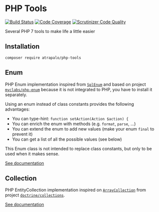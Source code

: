 # PHP Tools
[![Build Status](https://travis-ci.org/Atrapalo/php-tools.svg?branch=master)](https://travis-ci.org/Atrapalo/php-tools)
[![Code Coverage](https://scrutinizer-ci.com/g/Atrapalo/php-tools/badges/coverage.png?b=master)](https://scrutinizer-ci.com/g/Atrapalo/php-tools/?branch=master)
[![Scrutinizer Code Quality](https://scrutinizer-ci.com/g/Atrapalo/php-tools/badges/quality-score.png?b=master)](https://scrutinizer-ci.com/g/Atrapalo/php-tools/?branch=master)

Several PHP 7 tools to make life a little easier

## Installation

```
composer require atrapalo/php-tools
```

## Enum
PHP Enum implementation inspired from [`SplEnum`](http://php.net/manual/es/class.splenum.php) and based on project [`myclabs/php-enum`](https://github.com/myclabs/php-enum) because it is not integrated to PHP, you have to install it separately.

Using an enum instead of class constants provides the following advantages:

- You can type-hint: `function setAction(Action $action) {`
- You can enrich the enum with methods (e.g. `format`, `parse`, …)
- You can extend the enum to add new values (make your enum `final` to prevent it)
- You can get a list of all the possible values (see below)

This Enum class is not intended to replace class constants, but only to be used when it makes sense.

[See documentation](doc/ENUM.md)

## Collection
PHP EntityCollection implementation inspired on [`ArrayCollection`](https://github.com/doctrine/collections/blob/master/lib/Doctrine/Common/Collections/ArrayCollection.php) from project [`doctrine/collections`](https://github.com/doctrine/collections).

[See documentation](doc/COLLECTION.md)
